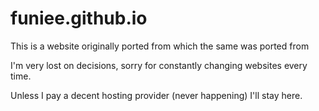 <h1>funiee.github.io</h1>
<p>This is a website originally ported from <a href="http://funie.serv00.net"></a> which the same was ported from <a href="http://funie.neocities.org"></a></p>
<p>I'm very lost on decisions, sorry for constantly changing websites every time.</p>
<p>Unless I pay a decent hosting provider (never happening) I'll stay here.</p>
